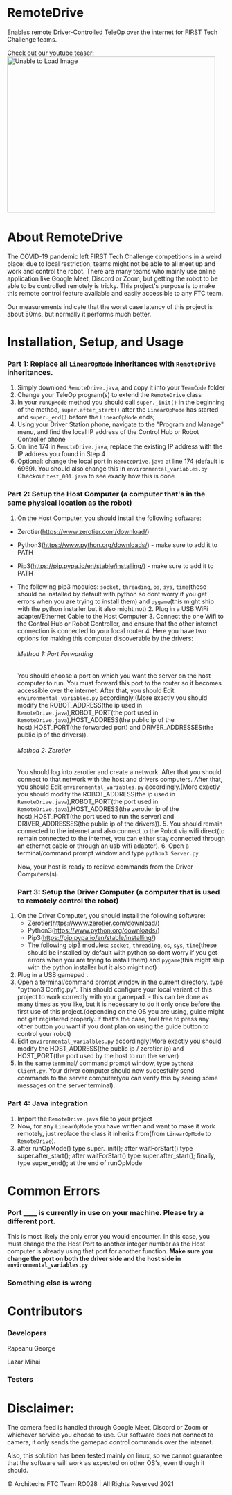 # RemoteDrive

Enables remote Driver-Controlled TeleOp over the internet for FIRST Tech Challenge teams.

Check out our youtube teaser:
<a href="http://www.youtube.com/watch?feature=player_embedded&v=7K4IGvKcZPA" target="_blank"><img src="http://img.youtube.com/vi/bDJbzP2qWbc/0.jpg" alt="Unable to Load Image" width="480" height="360" border="0" /></a>

# About RemoteDrive

The COVID-19 pandemic left FIRST Tech Challenge competitions in a weird place: due to local restriction, teams might not be able to all meet up and work and control the robot. There are many teams who mainly use online application like Google Meet, Discord or Zoom, but getting the robot to be able to be controlled remotely is tricky. This project's purpose is to make this remote control feature available and easily accessible to any FTC team.

Our measurements indicate that the worst case latency of this project is about 50ms, but normally it performs much better.

# Installation, Setup, and Usage

  ### Part 1: Replace all ```LinearOpMode``` inheritances with ```RemoteDrive``` inheritances. 
  
  1. Simply download ```RemoteDrive.java```, and copy it into your ```TeamCode``` folder
  2. Change your TeleOp program(s) to extend the ```RemoteDrive``` class
  3. In your ```runOpMode``` method you should call ```super._init()``` in the beginning of the method, ```super.after_start()``` after the ```LinearOpMode``` has started and ```super._end()``` before the ```LinearOpMode``` ends;
  4. Using your Driver Station phone, navigate to the "Program and Manage" menu, and find the local IP address of the Control Hub or Robot Controller phone
  5. On line 174 in ```RemoteDrive.java```, replace the existing IP address with the IP address you found in Step 4
  6. Optional: change the local port in ```RemoteDrive.java``` at line 174 (default is 6969). You should also change this in ```environmental_variables.py```
  Checkout ```test_001.java``` to see exacly how this is done
  
  ### Part 2: Setup the Host Computer (a computer that's in the same physical location as the robot)

  1. On the Host Computer, you should install the following software:
* Zerotier(https://www.zerotier.com/download/)
* Python3(https://www.python.org/downloads/) - make sure to add it to PATH
* Pip3(https://pip.pypa.io/en/stable/installing/) - make sure to add it to PATH
* The following pip3 modules: ```socket```, ```threading```, ```os```, ```sys```, ```time```(these should be installed by default with python so dont worry if you get errors when you are trying to install them) and ```pygame```(this might ship with the python installer but it also might not) 
  2. Plug in a USB WiFi adapter/Ethernet Cable to the Host Computer
  3. Connect the one Wifi to the Control Hub or Robot Controller, and ensure that the other internet connection is connected to your local router
  4. Here you have two options for making this computer discoverable by the drivers:

    ###### Method 1: Port Forwarding
    You should choose a port on which you want the server on the host computer to run. You must forward this port to the router so it becomes accessible over the internet. After that, you should  Edit ```environmental_variables.py``` accordingly.(More exactly you should modify the ROBOT_ADDRESS(the ip used in ```RemoteDrive.java```),ROBOT_PORT(the port used in ```RemoteDrive.java```),HOST_ADDRESS(the public ip of the host),HOST_PORT(the forwarded port) and DRIVER_ADDRESSES(the public ip of the drivers)).

    ###### Method 2: Zerotier
    You should log into zerotier and create a network. After that you should connect to that network with the host and drivers computers. After that, you should  Edit ```environmental_variables.py``` accordingly.(More exactly you should modify the ROBOT_ADDRESS(the ip used in ```RemoteDrive.java```),ROBOT_PORT(the port used in ```RemoteDrive.java```),HOST_ADDRESS(the zerotier ip of the host),HOST_PORT(the port used to run the server) and DRIVER_ADDRESSES(the public ip of the drivers)).
  5. You should remain connected to the internet and also connect to the Robot via wifi direct(to remain connected to the internet, you can either stay connected through an ethernet cable or through an usb wifi adapter).
  6. Open a terminal/command prompt window and type ```python3 Server.py```

  Now, your host is ready to recieve commands from the Driver Computers(s).

  ### Part 3: Setup the Driver Computer (a computer that is used to remotely control the robot)
  
 1. On the Driver Computer, you should install the following software:
    * Zerotier(https://www.zerotier.com/download/)
    * Python3(https://www.python.org/downloads/)
    * Pip3(https://pip.pypa.io/en/stable/installing/)
    * The following pip3 modules: ```socket```, ```threading```, ```os```, ```sys```, ```time```(these should be installed by default with python so dont worry if you get errors when you are trying to install them) and ```pygame```(this might ship with the python installer but it also might not) 
 2. Plug in a USB gamepad . 
 3. Open a terminal/command prompt window in the current directory. type "python3 Config.py". This should configure your local variant of this project to work correctly with your gamepad. - this can be done as many times as you like, but it is necessary to do it only once before the first use of this project.(depending on the OS you are using, guide might not get registered properly. If that's the case, feel free to press any other button you want if you dont plan on using the guide button to control your robot)
 4. Edit ```environmental_varialbles.py``` accordingly(More exactly you should modify the HOST_ADDRESS(the public ip / zerotier ip) and HOST_PORT(the port used by the host to run the server)
 5. In the same terminal/ command prompt window, type ```python3 Client.py```. Your driver computer should now succesfully send commands to the server computer(you can verify this by seeing some messages on the server terminal).
 
 ### Part 4: Java integration   
 1. Import the ```RemoteDrive.java``` file to your project
 2. Now, for any ```LinearOpMode``` you have written and want to make it work remotely, just replace the class it inherits from(from ```LinearOpMode``` to ```RemoteDrive```).
 3. after runOpMode() type super._init(); 
    after waitForStart() type super.after_start(); 
    after waitForStart() type super.after_start(); 
    finally, type super_end(); at the end of  runOpMode
# Common Errors

  ### Port ____ is currently in use on your machine. Please try a different port.

This is most likely the only error you would encounter. In this case, you must change the the Host Port to another integer number as the Host computer is already using that port for another function. **Make sure you change the port on both the driver side and the host side in ```environmental_variables.py```**

  ### Something else is wrong
  
# Contributors

  ### Developers

Rapeanu George 

Lazar Mihai

### Testers

# Disclaimer:

The camera feed is handled through Google Meet, Discord or Zoom or whichever service you choose to use.
Our software does not connect to camera, it only sends the gamepad control commands over the internet.

Also, this solution has been tested mainly on linux, so we cannot guarantee that the software will work as expected on other OS's, even though it should.

© Architechs FTC Team RO028 | All Rights Reserved 2021

